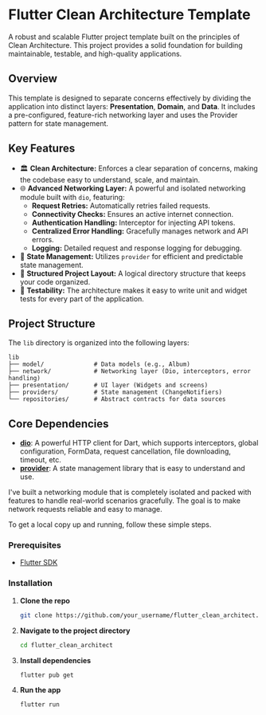 # Flutter Clean Architecture Template

A robust and scalable Flutter project template built on the principles of Clean Architecture. This project provides a solid foundation for building maintainable, testable, and high-quality applications.

## Overview

This template is designed to separate concerns effectively by dividing the application into distinct layers: **Presentation**, **Domain**, and **Data**. It includes a pre-configured, feature-rich networking layer and uses the Provider pattern for state management.

## Key Features

-   🏛️ **Clean Architecture:** Enforces a clear separation of concerns, making the codebase easy to understand, scale, and maintain.
-   🌐 **Advanced Networking Layer:** A powerful and isolated networking module built with `dio`, featuring:
    -   **Request Retries:** Automatically retries failed requests.
    -   **Connectivity Checks:** Ensures an active internet connection.
    -   **Authentication Handling:** Interceptor for injecting API tokens.
    -   **Centralized Error Handling:** Gracefully manages network and API errors.
    -   **Logging:** Detailed request and response logging for debugging.
-   🔄 **State Management:** Utilizes `provider` for efficient and predictable state management.
-   📁 **Structured Project Layout:** A logical directory structure that keeps your code organized.
-   🧪 **Testability:** The architecture makes it easy to write unit and widget tests for every part of the application.

## Project Structure

The `lib` directory is organized into the following layers:

```
lib
├── model/              # Data models (e.g., Album)
├── network/            # Networking layer (Dio, interceptors, error handling)
├── presentation/       # UI layer (Widgets and screens)
├── providers/          # State management (ChangeNotifiers)
└── repositories/       # Abstract contracts for data sources
```

## Core Dependencies

-   [**dio**](https://pub.dev/packages/dio): A powerful HTTP client for Dart, which supports interceptors, global configuration, FormData, request cancellation, file downloading, timeout, etc.
-   [**provider**](https://pub.dev/packages/provider): A state management library that is easy to understand and use.

I've built a networking module that is completely isolated and packed with features to handle real-world scenarios gracefully. The goal is to make network requests reliable and easy to manage.

To get a local copy up and running, follow these simple steps.

### Prerequisites

-   [Flutter SDK](https://flutter.dev/docs/get-started/install)

### Installation

1.  **Clone the repo**
    ```sh
    git clone https://github.com/your_username/flutter_clean_architect.git
    ```
2.  **Navigate to the project directory**
    ```sh
    cd flutter_clean_architect
    ```
3.  **Install dependencies**
    ```sh
    flutter pub get
    ```
4.  **Run the app**
    ```sh
    flutter run
    ```
